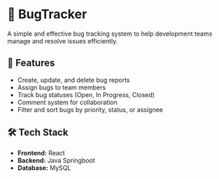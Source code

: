 # 🐞 BugTracker

A simple and effective bug tracking system to help development teams manage and resolve issues efficiently.

## 🚀 Features

- Create, update, and delete bug reports
- Assign bugs to team members
- Track bug statuses (Open, In Progress, Closed)
- Comment system for collaboration
- Filter and sort bugs by priority, status, or assignee

## 🛠 Tech Stack

- **Frontend:** React
- **Backend:** Java Springboot
- **Database:**  MySQL
